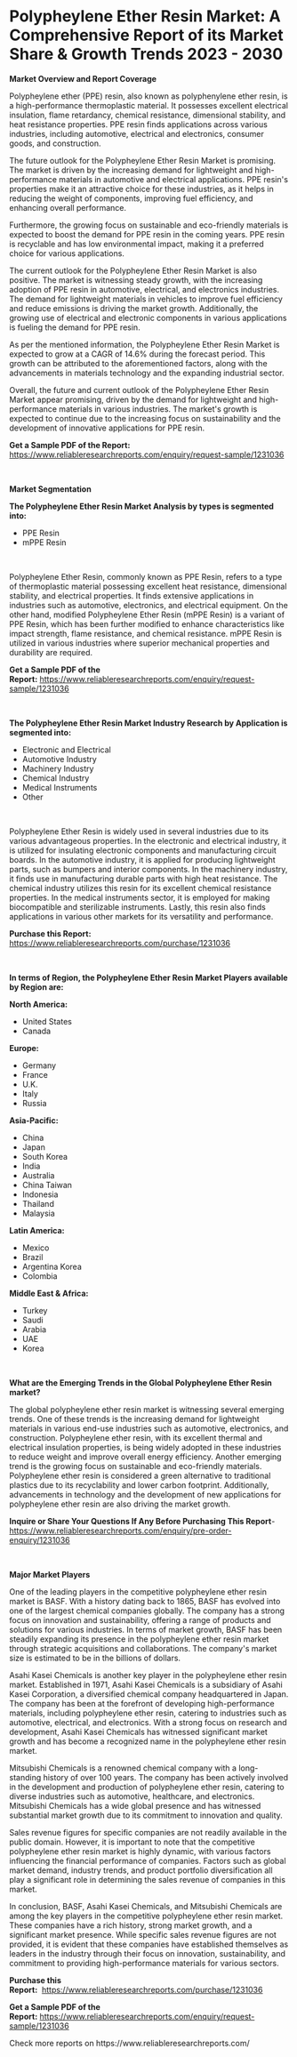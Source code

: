 <p><h1>Polypheylene Ether Resin Market: A Comprehensive Report of its Market Share & Growth Trends 2023 - 2030</h1></p><p><strong>Market Overview and Report Coverage</strong></p>
<p><p>Polypheylene ether (PPE) resin, also known as polyphenylene ether resin, is a high-performance thermoplastic material. It possesses excellent electrical insulation, flame retardancy, chemical resistance, dimensional stability, and heat resistance properties. PPE resin finds applications across various industries, including automotive, electrical and electronics, consumer goods, and construction.</p><p>The future outlook for the Polypheylene Ether Resin Market is promising. The market is driven by the increasing demand for lightweight and high-performance materials in automotive and electrical applications. PPE resin's properties make it an attractive choice for these industries, as it helps in reducing the weight of components, improving fuel efficiency, and enhancing overall performance.</p><p>Furthermore, the growing focus on sustainable and eco-friendly materials is expected to boost the demand for PPE resin in the coming years. PPE resin is recyclable and has low environmental impact, making it a preferred choice for various applications.</p><p>The current outlook for the Polypheylene Ether Resin Market is also positive. The market is witnessing steady growth, with the increasing adoption of PPE resin in automotive, electrical, and electronics industries. The demand for lightweight materials in vehicles to improve fuel efficiency and reduce emissions is driving the market growth. Additionally, the growing use of electrical and electronic components in various applications is fueling the demand for PPE resin.</p><p>As per the mentioned information, the Polypheylene Ether Resin Market is expected to grow at a CAGR of 14.6% during the forecast period. This growth can be attributed to the aforementioned factors, along with the advancements in materials technology and the expanding industrial sector.</p><p>Overall, the future and current outlook of the Polypheylene Ether Resin Market appear promising, driven by the demand for lightweight and high-performance materials in various industries. The market's growth is expected to continue due to the increasing focus on sustainability and the development of innovative applications for PPE resin.</p></p>
<p><strong>Get a Sample PDF of the Report:</strong> <a href="https://www.reliableresearchreports.com/enquiry/request-sample/1231036">https://www.reliableresearchreports.com/enquiry/request-sample/1231036</a></p>
<p>&nbsp;</p>
<p><strong>Market Segmentation</strong></p>
<p><strong>The Polypheylene Ether Resin Market Analysis by types is segmented into:</strong></p>
<p><ul><li>PPE Resin</li><li>mPPE Resin</li></ul></p>
<p>&nbsp;</p>
<p><p>Polypheylene Ether Resin, commonly known as PPE Resin, refers to a type of thermoplastic material possessing excellent heat resistance, dimensional stability, and electrical properties. It finds extensive applications in industries such as automotive, electronics, and electrical equipment. On the other hand, modified Polypheylene Ether Resin (mPPE Resin) is a variant of PPE Resin, which has been further modified to enhance characteristics like impact strength, flame resistance, and chemical resistance. mPPE Resin is utilized in various industries where superior mechanical properties and durability are required.</p></p>
<p><strong>Get a Sample PDF of the Report:</strong>&nbsp;<a href="https://www.reliableresearchreports.com/enquiry/request-sample/1231036">https://www.reliableresearchreports.com/enquiry/request-sample/1231036</a></p>
<p>&nbsp;</p>
<p><strong>The Polypheylene Ether Resin Market Industry Research by Application is segmented into:</strong></p>
<p><ul><li>Electronic and Electrical</li><li>Automotive Industry</li><li>Machinery Industry</li><li>Chemical Industry</li><li>Medical Instruments</li><li>Other</li></ul></p>
<p>&nbsp;</p>
<p><p>Polypheylene Ether Resin is widely used in several industries due to its various advantageous properties. In the electronic and electrical industry, it is utilized for insulating electronic components and manufacturing circuit boards. In the automotive industry, it is applied for producing lightweight parts, such as bumpers and interior components. In the machinery industry, it finds use in manufacturing durable parts with high heat resistance. The chemical industry utilizes this resin for its excellent chemical resistance properties. In the medical instruments sector, it is employed for making biocompatible and sterilizable instruments. Lastly, this resin also finds applications in various other markets for its versatility and performance.</p></p>
<p><strong>Purchase this Report:</strong>&nbsp; <a href="https://www.reliableresearchreports.com/purchase/1231036">https://www.reliableresearchreports.com/purchase/1231036</a></p>
<p>&nbsp;</p>
<p><strong>In terms of Region, the Polypheylene Ether Resin Market Players available by Region are:</strong></p>
<p>
    <p> <strong> North America: </strong>
        <ul>
            <li>United States</li>
            <li>Canada</li>
        </ul>
        </p> 
    <p> <strong> Europe: </strong>
        <ul>
            <li>Germany</li>
            <li>France</li>
            <li>U.K.</li>
            <li>Italy</li>
            <li>Russia</li>
        </ul>
        </p> 
    <p> <strong> Asia-Pacific: </strong>
        <ul>
            <li>China</li>
            <li>Japan</li>
            <li>South Korea</li>
            <li>India</li>
            <li>Australia</li>
            <li>China Taiwan</li>
            <li>Indonesia</li>
            <li>Thailand</li>
            <li>Malaysia</li>
        </ul>
        </p> 
    <p> <strong> Latin America: </strong>
        <ul>
            <li>Mexico</li>
            <li>Brazil</li>
            <li>Argentina Korea</li>
            <li>Colombia</li>
        </ul>
        </p> 
    <p> <strong> Middle East & Africa: </strong>
        <ul>
            <li>Turkey</li>
            <li>Saudi</li>
            <li>Arabia</li>
            <li>UAE</li>
            <li>Korea</li>
        </ul>
    </p>
    </p>
<p>&nbsp;</p>
<p><strong>What are the Emerging Trends in the Global Polypheylene Ether Resin market?</strong></p>
<p><p>The global polypheylene ether resin market is witnessing several emerging trends. One of these trends is the increasing demand for lightweight materials in various end-use industries such as automotive, electronics, and construction. Polypheylene ether resin, with its excellent thermal and electrical insulation properties, is being widely adopted in these industries to reduce weight and improve overall energy efficiency. Another emerging trend is the growing focus on sustainable and eco-friendly materials. Polypheylene ether resin is considered a green alternative to traditional plastics due to its recyclability and lower carbon footprint. Additionally, advancements in technology and the development of new applications for polypheylene ether resin are also driving the market growth.</p></p>
<p><strong>Inquire or Share Your Questions If Any Before Purchasing This Report</strong>- <a href="https://www.reliableresearchreports.com/enquiry/pre-order-enquiry/1231036">https://www.reliableresearchreports.com/enquiry/pre-order-enquiry/1231036</a></p>
<p>&nbsp;</p>
<p><strong>Major Market Players</strong></p>
<p><p>One of the leading players in the competitive polypheylene ether resin market is BASF. With a history dating back to 1865, BASF has evolved into one of the largest chemical companies globally. The company has a strong focus on innovation and sustainability, offering a range of products and solutions for various industries. In terms of market growth, BASF has been steadily expanding its presence in the polypheylene ether resin market through strategic acquisitions and collaborations. The company's market size is estimated to be in the billions of dollars.</p><p>Asahi Kasei Chemicals is another key player in the polypheylene ether resin market. Established in 1971, Asahi Kasei Chemicals is a subsidiary of Asahi Kasei Corporation, a diversified chemical company headquartered in Japan. The company has been at the forefront of developing high-performance materials, including polypheylene ether resin, catering to industries such as automotive, electrical, and electronics. With a strong focus on research and development, Asahi Kasei Chemicals has witnessed significant market growth and has become a recognized name in the polypheylene ether resin market.</p><p>Mitsubishi Chemicals is a renowned chemical company with a long-standing history of over 100 years. The company has been actively involved in the development and production of polypheylene ether resin, catering to diverse industries such as automotive, healthcare, and electronics. Mitsubishi Chemicals has a wide global presence and has witnessed substantial market growth due to its commitment to innovation and quality.</p><p>Sales revenue figures for specific companies are not readily available in the public domain. However, it is important to note that the competitive polypheylene ether resin market is highly dynamic, with various factors influencing the financial performance of companies. Factors such as global market demand, industry trends, and product portfolio diversification all play a significant role in determining the sales revenue of companies in this market.</p><p>In conclusion, BASF, Asahi Kasei Chemicals, and Mitsubishi Chemicals are among the key players in the competitive polypheylene ether resin market. These companies have a rich history, strong market growth, and a significant market presence. While specific sales revenue figures are not provided, it is evident that these companies have established themselves as leaders in the industry through their focus on innovation, sustainability, and commitment to providing high-performance materials for various sectors.</p></p>
<p><strong>Purchase this Report:</strong>&nbsp;&nbsp;<a href="https://www.reliableresearchreports.com/purchase/1231036">https://www.reliableresearchreports.com/purchase/1231036</a></p>
<p></p>
<p><strong>Get a Sample PDF of the Report:</strong>&nbsp;<a href="https://www.reliableresearchreports.com/enquiry/request-sample/1231036">https://www.reliableresearchreports.com/enquiry/request-sample/1231036</a></p>
<p>Check more reports on https://www.reliableresearchreports.com/</p>